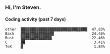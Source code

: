 ### Hi, I'm Steven.

#### Coding activity (past 7 days)
```
other  ▓▓▓▓▓▓▓▓▓▓▓▓▓▓▓▓▓▓▓▓▓▓▓▓▓▓▓▓▓▓  47.83%
Bash   ▓▓▓▓▓▓▓▓▓▓▓▓▓▓▓                 24.46%
Rust   ▓▓▓▓▓▓▓▓▓▓▓▓▓▓                  22.46%
C      ▓▓                               3.41%
TeX    ▓                                1.84%
```
